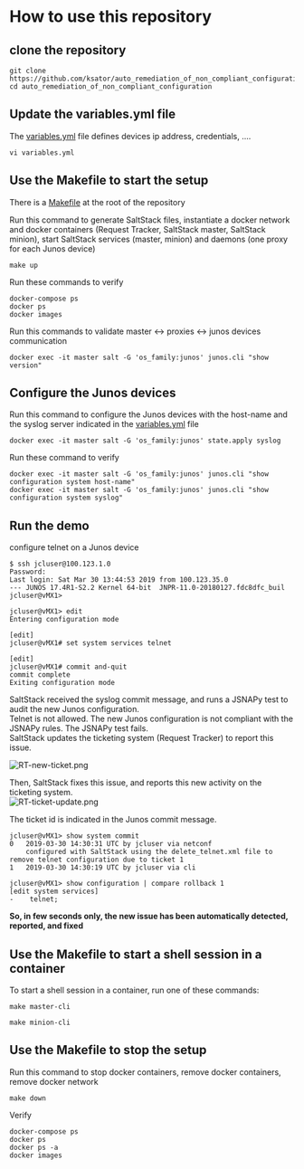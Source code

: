 # How to use this repository

## clone the repository
```
git clone https://github.com/ksator/auto_remediation_of_non_compliant_configuration.git
cd auto_remediation_of_non_compliant_configuration
```

## Update the variables.yml file 

The [variables.yml](https://github.com/ksator/auto_remediation_of_non_compliant_configuration/blob/master/variables.yml) file defines devices ip address, credentials, .... 
```
vi variables.yml
```
## Use the Makefile to start the setup

There is a [Makefile](https://github.com/ksator/auto_remediation_of_non_compliant_configuration/blob/master/Makefile) at the root of the repository 

Run this command to generate SaltStack files, instantiate a docker network and docker containers (Request Tracker, SaltStack master, SaltStack minion), start SaltStack services (master, minion) and daemons (one proxy for each Junos device)   
```
make up
```
Run these commands to verify 
```
docker-compose ps
docker ps
docker images
```
Run this commands to validate master <-> proxies <-> junos devices communication
```
docker exec -it master salt -G 'os_family:junos' junos.cli "show version"
```

## Configure the Junos devices 

Run this command to configure the Junos devices with the host-name and the syslog server indicated in the [variables.yml](https://github.com/ksator/auto_remediation_of_non_compliant_configuration/blob/master/variables.yml) file  

```
docker exec -it master salt -G 'os_family:junos' state.apply syslog
```
Run these command to verify
```
docker exec -it master salt -G 'os_family:junos' junos.cli "show configuration system host-name"
docker exec -it master salt -G 'os_family:junos' junos.cli "show configuration system syslog"
```

## Run the demo


configure telnet on a Junos device
```
$ ssh jcluser@100.123.1.0
Password:
Last login: Sat Mar 30 13:44:53 2019 from 100.123.35.0
--- JUNOS 17.4R1-S2.2 Kernel 64-bit  JNPR-11.0-20180127.fdc8dfc_buil
jcluser@vMX1>

jcluser@vMX1> edit
Entering configuration mode

[edit]
jcluser@vMX1# set system services telnet

[edit]
jcluser@vMX1# commit and-quit
commit complete
Exiting configuration mode
```

SaltStack received the syslog commit message, and runs a JSNAPy test to audit the new Junos configuration.  
Telnet is not allowed. The new Junos configuration is not compliant with the JSNAPy rules. The JSNAPy test fails.  
SaltStack updates the ticketing system (Request Tracker) to report this issue.  

![RT-new-ticket.png](https://github.com/ksator/auto_remediation_of_non_compliant_configuration/blob/master/RT-new-ticket.png)  

Then, SaltStack fixes this issue, and reports this new activity on the ticketing system.   
![RT-ticket-update.png](https://github.com/ksator/auto_remediation_of_non_compliant_configuration/blob/master/RT-ticket-update.png)  

The ticket id is indicated in the Junos commit message.  

```
jcluser@vMX1> show system commit
0   2019-03-30 14:30:31 UTC by jcluser via netconf
    configured with SaltStack using the delete_telnet.xml file to remove telnet configuration due to ticket 1
1   2019-03-30 14:30:19 UTC by jcluser via cli
```
```
jcluser@vMX1> show configuration | compare rollback 1
[edit system services]
-    telnet;
```

**So, in few seconds only, the new issue has been automatically detected, reported, and fixed**  

## Use the Makefile to start a shell session in a container

To start a shell session in a container, run one of these commands:
```
make master-cli
```
```
make minion-cli
```

## Use the Makefile to stop the setup

Run this command to stop docker containers, remove docker containers, remove docker network
```
make down
```
Verify
```
docker-compose ps
docker ps
docker ps -a
docker images
```

